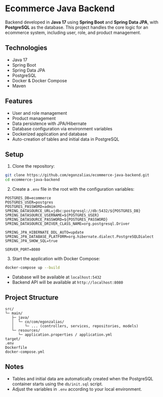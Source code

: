 # Ecommerce Java Backend

Backend developed in **Java 17** using **Spring Boot** and **Spring Data JPA**, with **PostgreSQL** as the database. This project handles the core logic for an ecommerce system, including user, role, and product management.

## Technologies

- Java 17
- Spring Boot
- Spring Data JPA
- PostgreSQL
- Docker & Docker Compose
- Maven

## Features

- User and role management
- Product management
- Data persistence with JPA/Hibernate
- Database configuration via environment variables
- Dockerized application and database
- Auto-creation of tables and initial data in PostgreSQL

## Setup

1. Clone the repository:

```bash
git clone https://github.com/egonzalias/ecommerce-java-backend.git
cd ecommerce-java-backend
```

2. Create a `.env` file in the root with the configuration variables:

```env
POSTGRES_DB=ecommerce
POSTGRES_USER=postgres
POSTGRES_PASSWORD=admin
SPRING_DATASOURCE_URL=jdbc:postgresql://db:5432/${POSTGRES_DB}
SPRING_DATASOURCE_USERNAME=${POSTGRES_USER}
SPRING_DATASOURCE_PASSWORD=${POSTGRES_PASSWORD}
SPRING_DATASOURCE_DRIVER_CLASS_NAME=org.postgresql.Driver

SPRING_JPA_HIBERNATE_DDL_AUTO=update
SPRING_JPA_DATABASE_PLATFORM=org.hibernate.dialect.PostgreSQLDialect
SPRING_JPA_SHOW_SQL=true

SERVER_PORT=8080
```

3. Start the application with Docker Compose:

```bash
docker-compose up --build
```

- Database will be available at `localhost:5432`
- Backend API will be available at `http://localhost:8080`

## Project Structure

```
src/
└─ main/
   ├─ java/
   │  └─ co/com/egonzalias/
   │     └─ ... (controllers, services, repositories, models)
   └─ resources/
      └─ application.properties / application.yml
target/
.env
Dockerfile
docker-compose.yml
```

## Notes

- Tables and initial data are automatically created when the PostgreSQL container starts using the `db/init.sql` script.
- Adjust the variables in `.env` according to your local environment.

